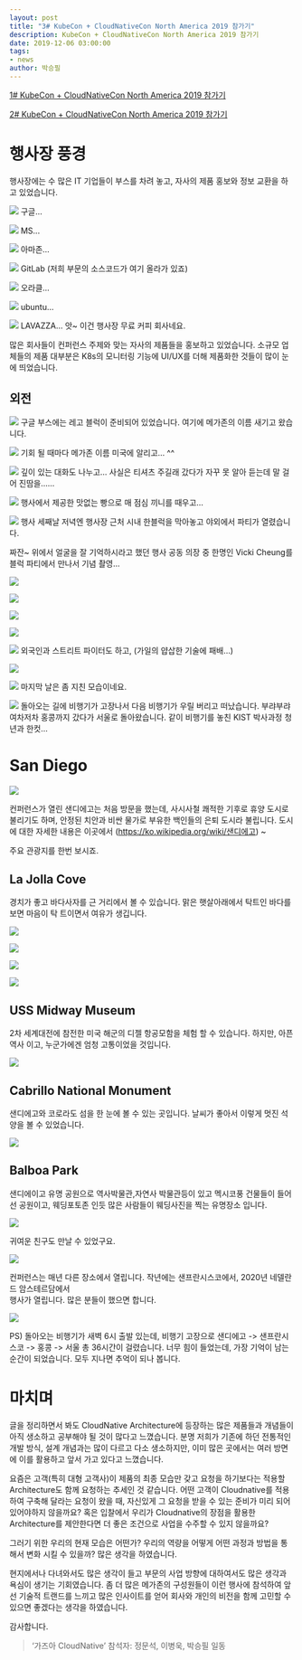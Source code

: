 ```yaml
---
layout: post
title: "3# KubeCon + CloudNativeCon North America 2019 참가기"
description: KubeCon + CloudNativeCon North America 2019 참가기
date: 2019-12-06 03:00:00
tags:
- news
author: 박승필
---
```


[1# KubeCon + CloudNativeCon North America 2019 참가기](https://megazonedsg.github.io/kubecon-1)

[2# KubeCon + CloudNativeCon North America 2019 참가기](https://megazonedsg.github.io/kubecon-2)


# 행사장 풍경

행사장에는 수 많은 IT 기업들이 부스를 차려 놓고, 자사의 제품 홍보와 정보 교환을 하고 있었습니다. 

![](https://lh6.googleusercontent.com/_DNaD3wu8_pBp5lgm9u4PdU--TvRk7ofeZFpm6L751EEeF6SfVAcYM_R3EwtrTlT6Tznzt7ZfZ7Iu4GGm1vefRjWmvuJxFFf-WC4jcRt3PLumjIhlVHF3scw5RDVLe2j-h6KEitZ)
구글…

![](https://lh4.googleusercontent.com/k9lIqMkVfauZKrpJQchbGb-Gqhs0_9KDNehGcI34jaEQcWH_7Q9tPj0XKXobwvYBzXHVNzoSA0tsTTI8S-AIBYndqpiB1PJ7V2BRs-Z4c8SyYqyOBfAubMqmfkTABivq0HY9_PQd)
MS...

![](https://lh5.googleusercontent.com/_mV5rV1S_-ODMuBu95eoz-xpWTVDtOdYpx6MN_vgkefvqHKzMhs4ChXqEfnmTNozkKrcQdPTPd8LZiLb6_hFBzww88JIzgXgCYUKvo0UZUAoYdh9EGmpI9403lKLILZy2UtrVpju)
아마존…

![](https://lh5.googleusercontent.com/XStyhbbSr56tXg6lIQVorl_xtuLVX0ICgPg1GmjnhKbkzCpIF66jMmN3svOD4oIhvFt2fNGfOP2MR74vDKzNUMKwEfquZPfBsHQxMbceqcoAhHHccm9FvWeDi5zgE2TKmKm_0VHC)
GitLab (저희 부문의 소스코드가 여기 올라가 있죠)

![](https://lh4.googleusercontent.com/M5RC4f1Jipku3pvSjgSTCooIB4vxKyMJ0e2Hs0p4_dP7qGPPCWoU_sF14jck916c68hdtDAsqouXYPBmwqo3-JFJj5S2-NjyU2MvWMi24wMyBWvMtpnEuIXqvpJZaFS4B1_dsaPZ)
오라클…

![](https://lh6.googleusercontent.com/xOj1tMjijw0Rg9-C-Gk8iKBSJ__au__iM4-3u-ESZ9HaSwrt1hvdPLa6MUD3xKVR2rhxDCWsD9dQFKNdYur9uORMyf6MWlS46VkC_qQ1)
ubuntu…

![](https://lh6.googleusercontent.com/H6KFB6DJgSx8g8ZoLEFz8eM0ZWysGj9m4fBLk31zj5MBx4IAQP7KB__-kvlE_Pity9iDTCOkSl21GDSgooYANHtTkOk15m9hmLQh3VkFzcD6lJe2Glg0W2KtFocjcGYEJTHP4JPi)
LAVAZZA… 앗~ 이건 행사장 무료 커피 회사네요. 

많은 회사들이 컨퍼런스 주제와 맞는 자사의 제품들을 홍보하고 있었습니다. 소규모 업체들의 제품 대부분은 K8s의 모니터링 기능에 UI/UX를 더해 제품화한 것들이 많이 눈에 띄었습니다. 

## 외전

![](https://lh4.googleusercontent.com/0nrojPa4OEMLYX58Yuvfj2gr3mFLPUdzM528Ctuyy9AW5-RUmoymd8i2Tfo1O24ywwBVz9GT6X8WoLMA_DOKM6F9kPo8Mtkr_ZQt19fFge8Hl0A7N0va3r3V8Vyd1evOuWYOycFP)
구글 부스에는 레고 블럭이 준비되어 있었습니다. 여기에 메가존의 이름 새기고 왔습니다.  

![](https://lh5.googleusercontent.com/FCZeaggu0eUYrD0Hn1tnmCVndSNGaY0SRsJ1CWBT97KKNepDl06NSSCWeptKCplhdfmIlIG9uuPFYAn9jdHQ6u26lkE_k7vhmg_QejSO81apZRIcHpqZ5Xsg-nA5HZfFls2Tx7f7)
기회 될 때마다 메가존 이름 미국에 알리고… ^^

![](https://lh3.googleusercontent.com/zTjPml1F305VIN53MzjT-1J8-3n5-UukZSKPw8Ei7_PZqVq4e_ec34ZW-C950-syPz6x0BbreMk3vTX_A3pt7tNF_HMf4OKSBliWbV_yWSYb3kWERzuVAVO5zMkOpD0VvYf0mQOs)
깊이 있는 대화도 나누고… 사실은 티셔츠 주길래 갔다가 자꾸 못 알아 듣는데 말 걸어 진땀을……

![](https://lh4.googleusercontent.com/di-Ty5DLMxa1DtXjKoh0fmxVY7iuhhubpIbGE1qvoilqyly_DSnVHMs0C5CuwSg3TaW4M5_wx2uIccGZVZaKpWIp2bSbrsKJkuyOCn_Hzv1P144d7lsTqUYcEp1pUGF1kCGbyFCu)
행사에서 제공한 맛없는 빵으로 매 점심 끼니를 때우고…

![](https://lh5.googleusercontent.com/rjvKTiSL6rO8w94BFOKqCLts2cZMvn6HfJRTDwR-F5Vlek41QeP8vZ8Jrqmc6wIS4jOC9PMh026_XMVo3Pi-qLOmiGXMZdnx5TyDLlbH6C374l3gkqLeoLvi2IBiBODxpLg6DGtx)
행사 세째날 저녁엔 행사장 근처 시내 한블럭을 막아놓고 야외에서 파티가 열렸습니다. 

짜잔~ 위에서 얼굴을 잘 기억하시라고 했던 행사 공동 의장 중 한명인 Vicki Cheung를 블럭 파티에서 만나서 기념 촬영...

![](https://lh4.googleusercontent.com/Z1aI87drxU26GX858xaGtW_J13nF31aSyUtrK81Yif0mZDVb-l9PooCYHjpEZApnWIgsjgs5OG4Kv0nMmL3ctYQ3BUClGxYWoOBR2Zvo)

![](https://lh4.googleusercontent.com/iIwkbQBU3Bp778T1XvvdGct8d1MWbUTdEqDlySj_UmdJcCq0UAum8LRMkijpHU8OW8XB4fk32J00fsnVBli6DCVCDJJy_0mSYyEca1_n)

![](https://lh5.googleusercontent.com/iurbkeUGzVxOL58hp3fbAl59xcZO3mrOrdXxvLKX_ddyzz1W3d18TJMFAFZ-Tne_YaiuWkjTzWbLNWpa-NL6lfogV3Iq1yVdxsyvg-Bo)

![](https://lh6.googleusercontent.com/ngxDIvavQIItT7a3TIIdb_njKlYMHdOYwT_-wuK9jKXmLwUpJxYrM2ih_-IE_I06nCkx6kQPT1RYN2DDwiq3AePo42TP9Lmrf5N6AHyF-gxvmSeVe80QNsWhU3a84yk1YBcMoaRn)

![](https://lh6.googleusercontent.com/N4G3GDUfeSvML4NADlWwKLWgRtEkt13m8c4szd7epn844aSwknfvVb3GMgKSJfCbvwT-HgbFiTWe90iCtUSXFnnMsefe2tJoUTVFikWtgphDWye9fCYvTZjAf5ZfTA3SRAuVGPZa)
외국인과 스트리트 파이터도 하고, (가일의 얍삽한 기술에 패배…)

![](https://lh4.googleusercontent.com/lUv9J3eRwxcxkSY-y0QsV8nZOWbVhJW3_WGmW7EOh7WNqNAfLHUfXDZ_Rv_O4GlxL9o4Tonyv90uNF4ERNHBaCeZ4W-1R2zWKgPfL17yjo2C-Ld1mkH17RFciiumUEGUOukyxtfV)

![](https://lh3.googleusercontent.com/AhZevhGqHaI3qKTciWNBpGuZ95QxQoT652jgbJZKDNt6ZGn79uxPAQshlvesgBKX3oTlOFx_TfGCjF3ZHY1jIjDqQ4-QD074RvCv4CsC18HSJyYtTK_X17-Cx_4wfWyAmr99In4-)
마지막 날은 좀 지친 모습이네요. 

![](https://lh6.googleusercontent.com/m_W2VcZ0-B0SOQZ88DY-uG1pnOJzMQ6cnbWlLwDrweaLfnx6v1-eI2agk4ZGwoEYfaM69G_8zHZdDPgwvpJRHWs6eYdmha_I9Sf8satRnIaXFKXPLTdNQoCwNKWYbrH0b-mChg_S)
돌아오는 길에 비행기가 고장나서 다음 비행기가 우릴 버리고 떠났습니다. 부랴부랴 여차저차  홍콩까지 갔다가 서울로 돌아왔습니다. 같이 비행기를 놓친 KIST 박사과정 청년과 한컷…

# San Diego

![](https://lh6.googleusercontent.com/JzM7e3rGavzRc1Fj2z8k3d4CNGhTTjRk1JJv7n_lKJQ9kMIgE5GVNtH8kwYNkVX0JWdpDPB-mPZc3Q60h3DItZLOqAdFWQy2OoXXj3REF_7WCDAFKh_Sdsv9uuC3sHsLJW9oNbnD)

컨퍼런스가 열린 샌디에고는 처음 방문을 했는데,  사시사철 쾌적한 기후로 휴양 도시로 불리기도 하며, 안정된 치안과 비싼 물가로 부유한 백인들의 은퇴 도시라 불립니다. 
도시에 대한 자세한 내용은 이곳에서 (https://ko.wikipedia.org/wiki/샌디에고) ~

주요 관광지를 한번 보시죠. 

## La Jolla Cove

경치가 좋고 바다사자를 근 거리에서 볼 수 있습니다. 맑은 햇살아래에서 탁트인 바다를 보면 마음이 탁 트이면서 여유가 생깁니다. 

![](https://lh5.googleusercontent.com/wAPNvOdDSLBQFJDd0GHygYgTr923Wy9hvzCauNruX6E_G-ucL1gHxRbio2N0tZqxRJU5A0IQCnx2HWNT7hhBHIjqIO812jJ2txser_AxY4R3eqbcAOikAo_PXTLnJS976xcXMcEQ)

![](https://lh3.googleusercontent.com/YHG7dgGkAO6P1jC0igBt7OyiNQt9ZZbJrR3fPxZdiZc9kuDg1Ufk3Qd-ovPDh9EvkT4vzjazr-OFgWrCE2WObQxyGIpq3q165fGBWCQW)

![](https://lh3.googleusercontent.com/-ar7S_hd8BBwkc1D-1Dnj97JmihnlOqEG58F2q4UwEl56xYznRpPlXdzQeUQdPeLVcsCKzBJeB1QR3geYi9XnS66eMxZ_-fdVSXcCCec)

![](https://lh4.googleusercontent.com/IqgjBKO84BPYNBPg8SfqH4DnjNSsgiLSgBpUsV91LmcaDODLUcuibGq2pf0rHWj2nrc4k-9QrudayiaNaYh9_ihpKkcZWaEKfFLY65_H)

## USS Midway Museum

2차 세계대전에 참전한 미국 해군의 디젤 항공모함을 체험 할 수 있습니다. 
하지만, 아픈 역사 이고, 누군가에겐 엄청 고통이었을 것입니다. 

![](https://lh4.googleusercontent.com/MIBX3K70A9ltL-e3TWuai7xgtdiu7hABudTZrPB2gHDhxgMBdg8SkkCjlWi9JXjleyopKHTYVONOA27ymNSZwLkkIHrUDVC7qdyI2tKD)

## Cabrillo National Monument

샌디에고와 코로라도 섬을 한 눈에 볼 수 있는 곳입니다.
날씨가 좋아서 이렇게 멋진 석양을 볼 수 있었습니다. 

![](https://lh5.googleusercontent.com/fwmrJtg0CmXQaM3_GLMcLsXfuDCM5FUpQ_Pv1Sh7OLL3bNxABaPO0-YSyShQvqsC9Qv9_5ajKZ2BJ7mj9RxvF6MUOlmoluUJM4guUrCd)

## Balboa Park

샌디에이고 유명 공원으로 역사박물관,자연사 박물관등이 있고 멕시코풍 건물들이 들어선 공원이고, 
웨딩포토존 인듯 많은 사람들이 웨딩사진을 찍는 유명장소 입니다. 

![](https://lh4.googleusercontent.com/zeliURy-a6Tm9C3whR3jXTEJ8z_UEwlmUR8c--I6daWHrqy8WynSQLIIuJE6n4cpFuDrkDRI_tmZVgkrLGnuJvThr2Zbvyue6lJvFDfgaRFUW_DM1jL03UbnTSBkLAEhNyP31Nuy)

귀여운 친구도 만날 수 있었구요. 

![](https://lh6.googleusercontent.com/qzBEjTX1gN6W5SMcF6XK-mXDH9vOCRJ7K1V5sPlp5dgO4hjRn3mUNvLRF1fsDZ2Cge_3jOrKABto2pSVBQypenPvZLd5gd9sjQmGWeXy)

컨퍼런스는 매년 다른 장소에서 열립니다. 작년에는 샌프란시스코에서, 2020년 네델란드 암스테르담에서  
행사가 열립니다. 많은 분들이 했으면 합니다. 

![](https://lh5.googleusercontent.com/LKXNozQKh2ZR1y-3xO27cg2MgPsD1qjXL7E_ZP1cCuQZ1FE6l3ugoWoiEwn3xcMMsSjQDc87fnTDFlIliG44sIHfLo5NnzfbG-PVQ_S51QJY_179_15xPbcbJp6Ledqo0LelDH7I)

PS) 돌아오는 비행기가 새벽 6시 출발 있는데, 비행기 고장으로 샌디에고 -> 샌프란시스코 -> 홍콩 -> 서울 총 36시간이 걸렸습니다. 
너무 힘이 들었는데, 가장 기억이 남는 순간이 되었습니다. 
모두 지나면 추억이 되나 봅니다. 

# 마치며

글을 정리하면서 봐도 CloudNative Architecture에 등장하는 많은 제품들과 개념들이 아직 생소하고 공부해야 될 것이 많다고 느꼈습니다. 분명 저희가 기존에 하던 전통적인 개발 방식, 설계 개념과는 많이 다르고 다소 생소하지만, 이미 많은 곳에서는  여러 방면에 이를 활용하고 앞서 가고 있다고 느꼈습니다.
 
요즘은 고객(특히 대형 고객사)이 제품의 최종 모습만 갖고 요청을 하기보다는 적용할 Architecture도 함께 요청하는 추세인 것 같습니다. 어떤 고객이 Cloudnative를 적용하여 구축해 달라는 요청이 왔을 때, 자신있게 그 요청을 받을 수 있는 준비가 미리 되어 있어야하지 않을까요? 혹은 입찰에서 우리가 Cloudnative의 장점을 활용한 Architecture를 제안한다면 더 좋은 조건으로 사업을 수주할 수 있지 않을까요?
  
그러기 위한 우리의 현재 모습은 어떤가? 우리의 역량을 어떻게 어떤 과정과 방법을 통해서 변화 시킬 수 있을까? 많은 생각을 하였습니다. 

현지에서나 다녀와서도 많은 생각이 들고 부문의 사업 방향에 대하여서도 많은 생각과 욕심이 생기는 기회였습니다. 좀 더 많은 메가존의 구성원들이 이런 행사에 참석하여 앞선 기술적 트랜드를 느끼고 많은 인사이트를 얻어 회사와 개인의 비전을 함께 고민할 수 있으면 좋겠다는 생각을 하였습니다.

감사합니다. 

> ‘가즈아 CloudNative’
참석자: 정문석, 이병욱, 박승필 일동






